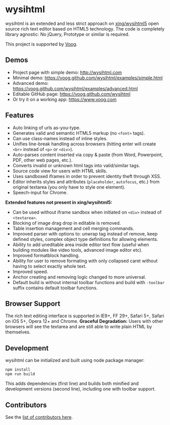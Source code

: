 # wysihtml

wysihtml is an extended and less strict approach on [xing/wysihtml5](https://github.com/xing/wysihtml5) open source rich text editor based on HTML5 technology.
The code is completely library agnostic: No jQuery, Prototype or similar is required.

This project is supported by [Voog](http://voog.com).

## Demos
* Project page with simple demo: http://wysihtml.com
* Minimal demo: https://voog.github.com/wysihtml/examples/simple.html
* Advanced demo: https://voog.github.com/wysihtml/examples/advanced.html
* Editable GitHub page: https://voog.github.com/wysihtml
* Or try it on a working app: https://www.voog.com


## Features

* Auto linking of urls as-you-type.
* Generates valid and semantic HTML5 markup (no `<font>` tags).
* Can use class-names instead of inline styles.
* Unifies line-break handling across browsers (hitting enter will create `<br>` instead of `<p>` or `<div>`).
* Auto-parses content inserted via copy & paste (from Word, Powerpoint, PDF, other web pages, etc.).
* Converts invalid or unknown html tags into valid/similar tags.
* Source code view for users with HTML skills.
* Uses sandboxed iframes in order to prevent identity theft through XSS.
* Editor inherits styles and attributes (`placeholder`, `autofocus`, etc.) from original textarea (you only have to style one element).
* Speech-input for Chrome.

**Extended features not present in xing/wysihtml5:**

* Can be used without iframe sandbox when initiated on `<div>` instead of `<textarea>`.
* Blocking of image drag drop in editable is removed.
* Table insertion management and cell merging commands.
* Improved parser with options to: unwrap tag instead of remove, keep defined styles, complex object type definitions for allowing elements.
* Ability to add uneditable area inside editor text flow (useful when building modules like video tools, advanced image editor etc).
* Improved formatblock handling.
* Ability for user to remove formating with only collapsed caret without having to select exactly whole text.
* Improved speed.
* Anchor creating and removing logic changed to more universal.
* Default build is without internal toolbar functions and build with `-toolbar` suffix contains default toolbar functions.

## Browser Support

The rich text editing interface is supported in IE9+, FF 29+, Safari 5+, Safari on iOS 5+, Opera 12+ and Chrome.
**Graceful Degradation:** Users with other browsers will see the textarea and are still able to write plain HTML by themselves.

## Development

wysihtml can be initialized and built using node package manager:

    npm install
    npm run build

This adds dependencies (first line) and builds both minified and development versions (second line), including one with toolbar support.

## Contributors

See the [list of contributors here](https://github.com/Voog/wysihtml/graphs/contributors).
